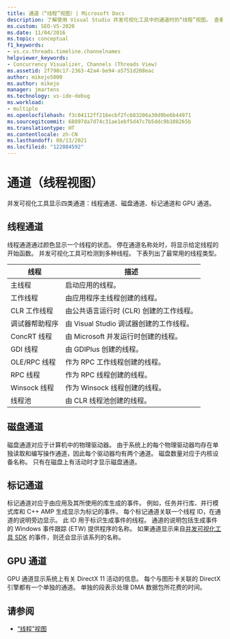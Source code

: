 ```yaml
---
title: 通道（“线程”视图）| Microsoft Docs
description: 了解使用 Visual Studio 并发可视化工具中的通道时的“线程”视图。 查看线程通道、磁盘通道、标记通道和 GPU 通道。
ms.custom: SEO-VS-2020
ms.date: 11/04/2016
ms.topic: conceptual
f1_keywords:
- vs.cv.threads.timeline.channelnames
helpviewer_keywords:
- Concurrency Visualizer, Channels (Threads View)
ms.assetid: 2f798c17-2363-42a4-be94-a5751d208eac
author: mikejo5000
ms.author: mikejo
manager: jmartens
ms.technology: vs-ide-debug
ms.workload:
- multiple
ms.openlocfilehash: f3c04112ff216ecbf2fc683206a30d9be6b44971
ms.sourcegitcommit: 68897da7d74c31ae1ebf5d47c7b5ddc9b108265b
ms.translationtype: HT
ms.contentlocale: zh-CN
ms.lasthandoff: 08/13/2021
ms.locfileid: "122084592"
---
```

# <a name="channels-threads-view"></a>通道（线程视图）
并发可视化工具显示四类通道：线程通道、磁盘通道、标记通道和 GPU 通道。

## <a name="thread-channels"></a>线程通道
 线程通道通过颜色显示一个线程的状态。 停在通道名称处时，将显示给定线程的开始函数。 并发可视化工具可检测到多种线程。 下表列出了最常用的线程类型。

|线程|描述|
|-|-|
|主线程|启动应用的线程。|
|工作线程|由应用程序主线程创建的线程。|
|CLR 工作线程|由公共语言运行时 (CLR) 创建的工作线程。|
|调试器帮助程序|由 Visual Studio 调试器创建的工作线程。|
|ConcRT 线程|由 Microsoft 并发运行时创建的线程。|
|GDI 线程|由 GDIPlus 创建的线程。|
|OLE/RPC 线程|作为 RPC 工作线程创建的线程。|
|RPC 线程|作为 RPC 线程创建的线程。|
|Winsock 线程|作为 Winsock 线程创建的线程。|
|线程池|由 CLR 线程池创建的线程。|

## <a name="disk-channels"></a>磁盘通道
 磁盘通道对应于计算机中的物理驱动器。 由于系统上的每个物理驱动器均存在单独读取和编写操作通道，因此每个驱动器均有两个通道。 磁盘数量对应于内核设备名称。 只有在磁盘上有活动时才显示磁盘通道。

## <a name="marker-channels"></a>标记通道
 标记通道对应于由应用及其所使用的库生成的事件。 例如，任务并行库、并行模式库和 C++ AMP 生成显示为标记的事件。 每个标记通道关联一个线程 ID，在通道的说明旁边显示。 此 ID 用于标识生成事件的线程。 通道的说明包括生成事件的 Windows 事件跟踪 (ETW) 提供程序的名称。 如果通道显示来自[并发可视化工具 SDK](../profiling/concurrency-visualizer-sdk.md) 的事件，则还会显示该系列的名称。

## <a name="gpu-channels"></a>GPU 通道
 GPU 通道显示系统上有关 DirectX 11 活动的信息。  每个与图形卡关联的 DirectX 引擎都有一个单独的通道。  单独的段表示处理 DMA 数据包所花费的时间。

## <a name="see-also"></a>请参阅
- [“线程”视图](../profiling/threads-view-parallel-performance.md)